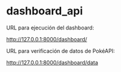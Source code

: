 # dashboard_api

URL para ejecución del dashboard:

http://127.0.0.1:8000/dashboard/

URL para verificación de datos de PokéAPI:

http://127.0.0.1:8000/dashboard/data
